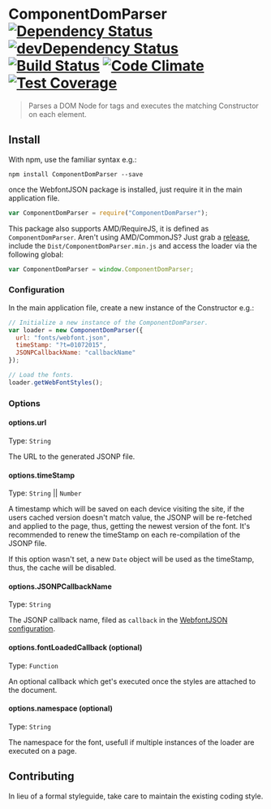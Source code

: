 # ComponentDomParser [![Dependency Status](https://david-dm.org/Inkdpixels/ComponentDomParser.svg)](https://david-dm.org/Inkdpixels/ComponentDomParser) [![devDependency Status](https://david-dm.org/Inkdpixels/ComponentDomParser/dev-status.svg)](https://david-dm.org/Inkdpixels/ComponentDomParser#info=devDependencies) [![Build Status](https://travis-ci.org/Inkdpixels/ComponentDomParser.png?branch=master)](https://travis-ci.org/Inkdpixels/ComponentDomParser) [![Code Climate](https://codeclimate.com/github/Inkdpixels/ComponentDomParser/badges/gpa.svg)](https://codeclimate.com/github/Inkdpixels/ComponentDomParser) [![Test Coverage](https://codeclimate.com/github/Inkdpixels/ComponentDomParser/badges/coverage.svg)](https://codeclimate.com/github/Inkdpixels/ComponentDomParser)

> Parses a DOM Node for tags and executes the matching Constructor on each element.

## Install
With npm, use the familiar syntax e.g.:
```shell
npm install ComponentDomParser --save
```

once the WebfontJSON package is installed, just require it in the main application file.
```js
var ComponentDomParser = require("ComponentDomParser");
```

This package also supports AMD/RequireJS, it is defined as `ComponentDomParser`. Aren't using AMD/CommonJS? Just grab a [release](https://github.com/Inkdpixels/ComponentDomParser/releases), include the `Dist/ComponentDomParser.min.js` and access the loader via the following global:
```js
var ComponentDomParser = window.ComponentDomParser;
```

### Configuration
In the main application file, create a new instance of the Constructor e.g.:
```js
// Initialize a new instance of the ComponentDomParser.
var loader = new ComponentDomParser({
  url: "fonts/webfont.json",
  timeStamp: "?t=01072015",
  JSONPCallbackName: "callbackName"
});

// Load the fonts.
loader.getWebFontStyles();
```

### Options
#### options.url
Type: `String`

The URL to the generated JSONP file.

#### options.timeStamp
Type: `String` || `Number`

A timestamp which will be saved on each device visiting the site, if the users cached version doesn't match value, the JSONP will be re-fetched and applied to the page, thus, getting the newest version of the font. It's recommended to renew the timeStamp on each re-compilation of the JSONP file.

If this option wasn't set, a new `Date` object will be used as the timeStamp, thus, the cache will be disabled.

#### options.JSONPCallbackName
Type: `String`

The JSONP callback name, filed as `callback` in the [WebfontJSON configuration](https://github.com/ahume/webfontjson#how).

#### options.fontLoadedCallback (optional)
Type: `Function`

An optional callback which get's executed once the styles are attached to the document.

#### options.namespace (optional)
Type: `String`

The namespace for the font, usefull if multiple instances of the loader are executed on a page.


## Contributing
In lieu of a formal styleguide, take care to maintain the existing coding style.
